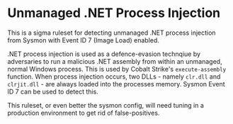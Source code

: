 # Unmanaged .NET Process Injection
This is a sigma ruleset for detecting unmanaged .NET process injection from Sysmon with Event ID 7 (Image Load) enabled. 

.NET process injection is used as a defence-evasion technqiue by adversaries to run a malicious .NET assembly from within an unmanaged, normal Windows process. This is used by Cobalt Strike's `execute-assembly` function. When process injection occurs, two DLLs - namely `clr.dll` and `clrjit.dll` - are always loaded into the processes memory. Sysmon Event ID 7 can be used to detect this.

This ruleset, or even better the sysmon config,  will need tuning in a production environment to get rid of false-positives.


